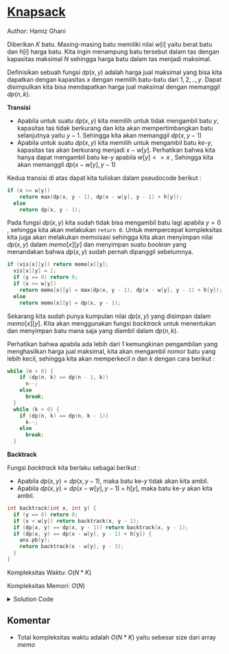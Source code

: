 # [Knapsack](https://tlx.toki.id/courses/competitive/chapters/07/problems/B)

Author: Hamiz Ghani

Diberikan $K$ batu. Masing-masing batu memiliki nilai $w[i]$ yaitu berat batu dan $h[i]$ harga batu. Kita ingin menampung batu tersebut dalam tas dengan kapasitas maksimal $N$ sehingga harga batu dalam tas menjadi maksimal. 

Definisikan sebuah fungsi $dp(x,y)$ adalah harga jual maksimal yang bisa kita dapatkan dengan kapasitas $x$ dengan memilih batu-batu dari $1,2,..,y$. Dapat disimpulkan kita bisa mendapatkan harga jual maksimal dengan memanggil $dp(n,k)$.

**Transisi**
- Apabila untuk suatu $dp(x,y)$ kita memilih untuk tidak mengambil batu $y$, kapasitas tas tidak berkurang dan kita akan mempertimbangkan batu selanjutnya yaitu $y-1$. Sehingga kita akan memanggil $dp(x,y-1)$
- Apabila untuk suatu $dp(x,y)$ kita memilih untuk mengambil batu ke-$y$, kapasitas tas akan berkurang menjadi $x-w[y]$. Perhatikan bahwa kita hanya dapat mengambil batu ke-$y$ apabila $w[y]<=x$ , Sehingga kita akan memanggil $dp(x-w[y],y-1)$

Kedua transisi di atas dapat kita tuliskan dalam pseudocode berikut :
```c++
if (x >= w[y])
    return max(dp(x, y - 1), dp(x - w[y], y - 1) + h[y]);
  else
    return dp(x, y - 1);
```

Pada fungsi $dp(x,y)$ kita sudah tidak bisa mengambil batu lagi apabila $y=0$ , sehingga kita akan melakukan `return 0`. Untuk mempercepat kompleksitas kita juga akan melakukan memoisasi sehingga kita akan menyimpan nilai $dp(x,y)$ dalam $memo[x][y]$ dan menyimpan suatu $boolean$ yang menandakan bahwa $dp(x,y)$ sudah pernah dipanggil sebelumnya.

```c++
if (vis[x][y]) return memo[x][y];
  vis[x][y] = 1;
  if (y == 0) return 0;
  if (x >= w[y])
    return memo[x][y] = max(dp(x, y - 1), dp(x - w[y], y - 1) + h[y]);
  else
    return memo[x][y] = dp(x, y - 1);
```

Sekarang kita sudah punya kumpulan nilai $dp(x,y)$ yang disimpan dalam $memo[x][y]$. Kita akan menggunakan fungsi $backtrack$ untuk menentukan dan menyimpan batu mana saja yang diambil dalam $dp(n,k)$.

Perhatikan bahwa apabila ada lebih dari 1 kemungkinan pengambilan yang menghasilkan harga jual maksimal, kita akan mengambil nomor batu yang lebih kecil, sehingga kita akan memperkecil $n$ dan $k$ dengan cara berikut :
```c++
while (n > 0) {
    if (dp(n, k) == dp(n - 1, k))
      n--;
    else
      break;
  }
  while (k > 0) {
    if (dp(n, k) == dp(n, k - 1))
      k--;
    else
      break;
  }
```

**Backtrack**

Fungsi *backtrack* kita berlaku sebagai berikut :

- Apabila $dp(x,y)=dp(x,y-1)$, maka batu ke-$y$ tidak akan kita ambil.
- Apabila $dp(x,y)=dp(x-w[y],y-1)+h[y]$, maka batu ke-$y$ akan kita ambil.

```c++
int backtrack(int x, int y) {
  if (y == 0) return 0;
  if (x < w[y]) return backtrack(x, y - 1);
  if (dp(x, y) == dp(x, y - 1)) return backtrack(x, y - 1);
  if (dp(x, y) == dp(x - w[y], y - 1) + h[y]) {
    ans.pb(y);
    return backtrack(x - w[y], y - 1);
  }
}
```


Kompleksitas Waktu: $O(N*K)$

Kompleksitas Memori: $O(N)$

<details>
  <summary>Solution Code</summary>

```c++
#include <bits/stdc++.h>
#define ll long long
#define fi first
#define sec second
#define pb push_back
#define pqueue priority_queue
#define pair <long long, long long> pii
#define int long long
using namespace std;
ll t, n, m, k;
int w[2005];
int h[2005];
int memo[2005][105];
bool vis[2005][105];
vector<int> ans;
int dp(int x, int y) {
  if (vis[x][y]) return memo[x][y];
  vis[x][y] = 1;
  if (y == 0) return 0;
  if (x >= w[y])
    return memo[x][y] = max(dp(x, y - 1), dp(x - w[y], y - 1) + h[y]);
}
int backtrack(int x, int y) {
  if (y == 0) return 0;
  if (x < w[y]) return backtrack(x, y - 1);
  if (dp(x, y) == dp(x, y - 1)) return backtrack(x, y - 1);
  if (dp(x, y) == dp(x - w[y], y - 1) + h[y]) {
    ans.pb(y);
    return backtrack(x - w[y], y - 1);
  }
}
main() {
  ios_base::sync_with_stdio(false);
  cin.tie(NULL);
  cout.tie(0);
  cin >> n >> k;
  for (int i = 1; i <= k; i++) {
    cin >> w[i] >> h[i];
  }
  dp(n, k);
  while (n > 0) {
    if (dp(n, k) == dp(n - 1, k))
      n--;
    else
      break;
  }
  while (k > 0) {
    if (dp(n, k) == dp(n, k - 1))
      k--;
    else
      break;
  }
  backtrack(n, k);
  sort(ans.begin(), ans.end());
  for (int i = 0; i < ans.size(); i++) {
    cout << ans[i] << endl;
  }
}
```
</details>



<!-- Tambahkan komentar apabila perlu
-->
## Komentar

- Total kompleksitas waktu adalah $O(N*K)$ yaitu sebesar size dari array $memo$ 


<!-- Tambahkan referensi link materi yang berhubungan apabila perlu
-->



<!-- Tambahkan referensi link soal yang berhubungan apabila perlu

## Soal Yang Berhubungan
    
- [Nama Soal 1](link-soal)
- [Nama Soal II](link-soal)

-->